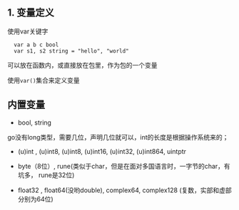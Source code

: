 ## 1. 变量定义

使用var关键字

```
  var a b c bool
  var s1, s2 string = "hello", "world"
```

可以放在函数内，或直接放在包里，作为包的一个变量

使用`var()`集合来定义变量

## 内置变量

- bool, string

go没有long类型，需要几位，声明几位就可以，int的长度是根据操作系统来的；

- (u)int , (u)int8, (u)int8, (u)int16, (u)int32, (u)int864, uintptr 

- byte（8位）, rune(类似于char，但是在面对多国语言时，一字节的char，有坑多， rune是32位)

- float32 , float64(没哟double), complex64, complex128 (复数，实部和虚部分别为64位)


 